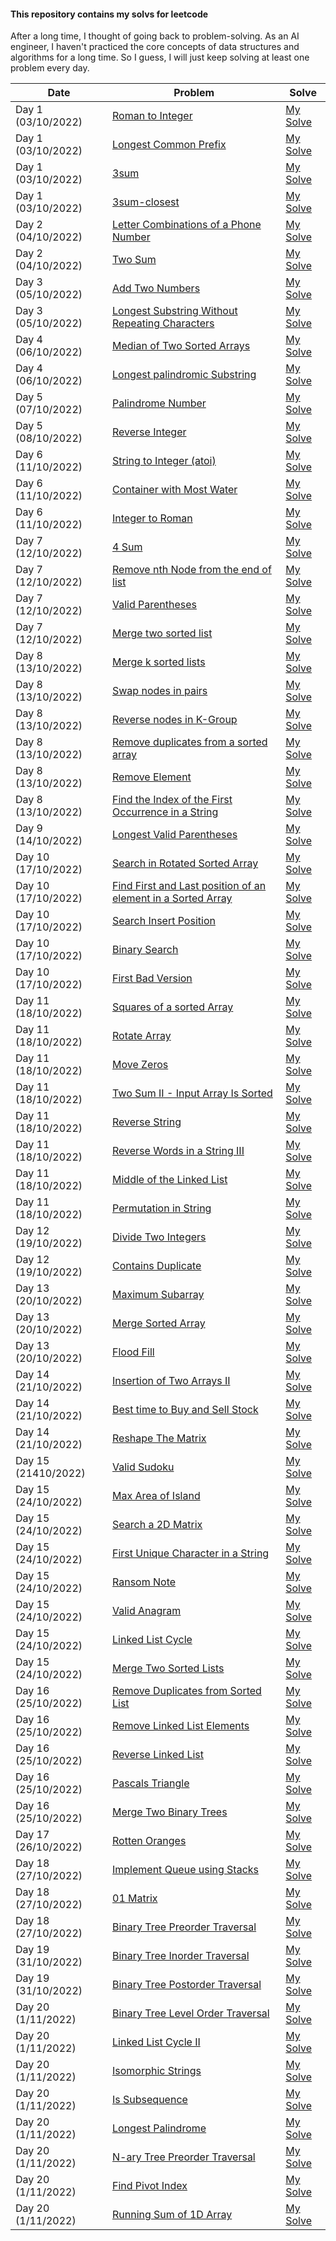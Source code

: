 #### This repository contains my solvs for leetcode
After a long time, I thought of going back to problem-solving. As an AI engineer, I haven't practiced the core concepts  of data structures and algorithms for a long time.
So I guess, I will just keep solving at least one problem every day.

| Date                | Problem                                                                                                                                               | Solve                                                                                                                             |
|---------------------|-------------------------------------------------------------------------------------------------------------------------------------------------------|-----------------------------------------------------------------------------------------------------------------------------------|
| Day 1 (03/10/2022)  | [Roman to Integer](https://leetcode.com/problems/roman-to-integer/)                                                                                   | [My Solve](https://github.com/Sifat-Ahmed/leetcode-solve/blob/main/13.roman_to_int.py)                                            |
| Day 1 (03/10/2022)  | [Longest Common Prefix](https://leetcode.com/problems/longest-common-prefix)                                                                          | [My Solve](https://github.com/Sifat-Ahmed/leetcode-solve/blob/main/17.longestcommonprefix.py)                                     |
| Day 1 (03/10/2022)  | [3sum](https://leetcode.com/problems/3sum)                                                                                                            | [My Solve](https://github.com/Sifat-Ahmed/leetcode-solve/blob/main/15.3sum.py)                                                    | 
| Day 1 (03/10/2022)  | [3sum-closest](https://leetcode.com/problems/3sum-closest)                                                                                            | [My Solve](https://github.com/Sifat-Ahmed/leetcode-solve/blob/main/16.3sum-closest.py)                                            |                                                                                                       
| Day 2 (04/10/2022)  | [Letter Combinations of a Phone Number](https://leetcode.com/problems/letter-combinations-of-a-phone-number)                                          | [My Solve](https://github.com/Sifat-Ahmed/leetcode-solve/blob/main/14.letter-combination-phn.py)                                  |
| Day 2 (04/10/2022)  | [Two Sum](https://leetcode.com/problems/two-sum/)                                                                                                     | [My Solve](https://github.com/Sifat-Ahmed/leetcode-solve/blob/main/1.two-sum.py)                                                  |
| Day 3 (05/10/2022)  | [Add Two Numbers](https://leetcode.com/problems/add-two-numbers/)                                                                                     | [My Solve](https://github.com/Sifat-Ahmed/leetcode-solve/blob/main/2.add-two-numbers.py)                                          |
| Day 3 (05/10/2022)  | [Longest Substring Without Repeating Characters](https://leetcode.com/problems/longest-substring-without-repeating-characters/)                       | [My Solve](https://github.com/Sifat-Ahmed/leetcode-solve/blob/main/3.longest-substring-without-repeating-characters.py)           |  
| Day 4 (06/10/2022)  | [Median of Two Sorted Arrays](https://leetcode.com/problems/median-of-two-sorted-arrays/)                                                             | [My Solve](https://github.com/Sifat-Ahmed/leetcode-solve/blob/main/4.median-of-two-sorted-arrays.py)                              |                    
| Day 4 (06/10/2022)  | [Longest palindromic Substring](https://leetcode.com/problems/longest-palindromic-substring)                                                          | [My Solve](https://github.com/Sifat-Ahmed/leetcode-solve/blob/main/5.longest-palindromic-substring.py)                            |                    
| Day 5 (07/10/2022)  | [Palindrome Number](https://leetcode.com/problems/palindrome-number/)                                                                                 | [My Solve](https://github.com/Sifat-Ahmed/leetcode-solve/blob/main/9.palindrome-number.py)                                        |
| Day 5 (08/10/2022)  | [Reverse Integer](https://leetcode.com/problems/reverse-integer/)                                                                                     | [My Solve](https://github.com/Sifat-Ahmed/leetcode-solve/blob/main/7.reverse-integer.py)                                          |  
| Day 6 (11/10/2022)  | [String to Integer (atoi)](https://leetcode.com/problems/string-to-integer-atoi)                                                                      | [My Solve](https://github.com/Sifat-Ahmed/leetcode-solve/blob/main/8.string-to-integer-atoi.py)                                   |            
| Day 6 (11/10/2022)  | [Container with Most Water](https://leetcode.com/problems/container-with-most-water)                                                                  | [My Solve](https://github.com/Sifat-Ahmed/leetcode-solve/blob/main/11.container-with-most-water.py)                               |                       
| Day 6 (11/10/2022)  | [Integer to Roman](https://leetcode.com/problems/integer-to-roman)                                                                                    | [My Solve](https://github.com/Sifat-Ahmed/leetcode-solve/blob/main/12.integer-to-roman.py)                                        |                                  
| Day 7 (12/10/2022)  | [4 Sum](https://leetcode.com/problems/4sum)                                                                                                           | [My Solve](https://github.com/Sifat-Ahmed/leetcode-solve/blob/main/18.4sum.py)                                                    |          
| Day 7 (12/10/2022)  | [Remove nth Node from the end of list](https://leetcode.com/problems/remove-nth-node-from-end-of-list)                                                | [My Solve](https://github.com/Sifat-Ahmed/leetcode-solve/blob/main/19.remove-nth-node-from-end-of-list.py)                        |                 
| Day 7 (12/10/2022)  | [Valid Parentheses](https://leetcode.com/problems/valid-parentheses/)                                                                                 | [My Solve](https://github.com/Sifat-Ahmed/leetcode-solve/blob/main/20.valid-parentheses.py)                                       |          
| Day 7 (12/10/2022)  | [Merge two sorted list](https://leetcode.com/problems/merge-two-sorted-lists/)                                                                        | [My Solve](https://github.com/Sifat-Ahmed/leetcode-solve/blob/main/21.merge-two-sorted-lists.py)                                  |                      
| Day 8 (13/10/2022)  | [Merge k sorted lists](https://leetcode.com/problems/merge-k-sorted-lists)                                                                            | [My Solve](https://github.com/Sifat-Ahmed/leetcode-solve/blob/main/23.merge-k-sorted-lists.py)                                    |                
| Day 8 (13/10/2022)  | [Swap nodes in pairs](https://leetcode.com/problems/swap-nodes-in-pairs)                                                                              | [My Solve](https://github.com/Sifat-Ahmed/leetcode-solve/blob/main/24.swap-nodes-in-pairs.py)                                     |                            
| Day 8 (13/10/2022)  | [Reverse nodes in K-Group](https://leetcode.com/problems/reverse-nodes-in-k-group)                                                                    | [My Solve](https://github.com/Sifat-Ahmed/leetcode-solve/blob/main/25.reverse-nodes-in-k-group.py)                                |                 
| Day 8 (13/10/2022)  | [Remove duplicates from a sorted array](https://leetcode.com/problems/remove-duplicates-from-sorted-array)                                            | [My Solve](https://github.com/Sifat-Ahmed/leetcode-solve/blob/main/26.remove-duplicates-from-sorted-array.py)                     |             
| Day 8 (13/10/2022)  | [Remove Element](https://leetcode.com/problems/remove-element)                                                                                        | [My Solve](https://github.com/Sifat-Ahmed/leetcode-solve/blob/main/27.remove-element.py)                                          |       
| Day 8 (13/10/2022)  | [Find the Index of the First Occurrence in a String](https://leetcode.com/problems/find-the-index-of-the-first-occurrence-in-a-string)                | [My Solve](https://github.com/Sifat-Ahmed/leetcode-solve/blob/main/28.find-the-index-of-the-first-occurrence-in-a-string.py)      |
| Day 9 (14/10/2022)  | [Longest Valid Parentheses](https://leetcode.com/problems/longest-valid-parentheses)                                                                  | [My Solve](https://github.com/Sifat-Ahmed/leetcode-solve/blob/main/32.longest-valid-parentheses.py)                               |
| Day 10 (17/10/2022) | [Search in Rotated Sorted Array](https://leetcode.com/problems/search-in-rotated-sorted-array)                                                        | [My Solve](https://github.com/Sifat-Ahmed/leetcode-solve/blob/main/33.search-in-rotated-sorted-array.py)                          |
| Day 10 (17/10/2022) | [Find First and Last position of an element in a Sorted Array](https://leetcode.com/problems/find-first-and-last-position-of-element-in-sorted-array) | [My Solve](https://github.com/Sifat-Ahmed/leetcode-solve/blob/main/34.find-first-and-last-position-of-element-in-sorted-array.py) |
| Day 10 (17/10/2022) | [Search Insert Position](https://leetcode.com/problems/search-insert-position)                                                                        | [My Solve](https://github.com/Sifat-Ahmed/leetcode-solve/blob/main/35.search-insert-position.py)                                  |
| Day 10 (17/10/2022) | [Binary Search](https://leetcode.com/problems/binary-search)                                                                                          | [My Solve](https://github.com/Sifat-Ahmed/leetcode-solve/blob/main/704.binary-search.py)                                          |
| Day 10 (17/10/2022) | [First Bad Version](https://leetcode.com/problems/first-bad-version)                                                                                  | [My Solve](https://github.com/Sifat-Ahmed/leetcode-solve/blob/main/278.first-bad-version.py)                                      |
| Day 11 (18/10/2022) | [Squares of a sorted Array](https://leetcode.com/problems/squares-of-a-sorted-array)                                                                  | [My Solve](https://github.com/Sifat-Ahmed/leetcode-solve/blob/main/977.squares-of-a-sorted-array.py)                              |
| Day 11 (18/10/2022) | [Rotate Array](https://leetcode.com/problems/rotate-array)                                                                                            | [My Solve](https://github.com/Sifat-Ahmed/leetcode-solve/blob/main/189.rotate-array.py)                                           |
| Day 11 (18/10/2022) | [Move Zeros](https://leetcode.com/problems/move-zeros)                                                                                                | [My Solve](https://github.com/Sifat-Ahmed/leetcode-solve/blob/main/283.move-zeros.py)                                             |
| Day 11 (18/10/2022) | [Two Sum II - Input Array Is Sorted](https://leetcode.com/problems/two-sum-ii-input-array-is-sorted)                                                  | [My Solve](https://github.com/Sifat-Ahmed/leetcode-solve/blob/main/167.two-sum-ii-input-array-is-sorted.py)                       |
| Day 11 (18/10/2022) | [Reverse String](https://leetcode.com/problems/reverse-string)                                                                                        | [My Solve](https://github.com/Sifat-Ahmed/leetcode-solve/blob/main/344.reverse-string.py)                                         |
| Day 11 (18/10/2022) | [Reverse Words in a String III](https://leetcode.com/problems/reverse-words-in-a-string-iii)                                                          | [My Solve](https://github.com/Sifat-Ahmed/leetcode-solve/blob/main/577.reverse-words-in-a-string-iii.py)                          |
| Day 11 (18/10/2022) | [Middle of the Linked List](https://leetcode.com/problems/middle-of-the-linked-list)                                                                  | [My Solve](https://github.com/Sifat-Ahmed/leetcode-solve/blob/main/876.middle-of-the-linked-list.py)                              |
| Day 11 (18/10/2022) | [Permutation in String](https://leetcode.com/problems/permutation-in-string)                                                                          | [My Solve](https://github.com/Sifat-Ahmed/leetcode-solve/blob/main/567.permutation-in-string.py)                                  |
| Day 12 (19/10/2022) | [Divide Two Integers](https://leetcode.com/problems/divide-two-integers)                                                                              | [My Solve](https://github.com/Sifat-Ahmed/leetcode-solve/blob/main/29.divide-two-integers.py)                                     |
| Day 12 (19/10/2022) | [Contains Duplicate](https://leetcode.com/problems/contains-duplicate)                                                                                | [My Solve](https://github.com/Sifat-Ahmed/leetcode-solve/blob/main/217.contains-duplicate.py)                                     |
| Day 13 (20/10/2022) | [Maximum Subarray](https://leetcode.com/problems/maximum-subarray)                                                                                    | [My Solve](https://github.com/Sifat-Ahmed/leetcode-solve/blob/main/53.maximum-subarray.py)                                        |
| Day 13 (20/10/2022) | [Merge Sorted Array](https://leetcode.com/problems/merge-sorted-array)                                                                                | [My Solve](https://github.com/Sifat-Ahmed/leetcode-solve/blob/main/88.merge-sorted-array.py)                                      |
| Day 13 (20/10/2022) | [Flood Fill](https://leetcode.com/problems/flood-fill)                                                                                                | [My Solve](https://github.com/Sifat-Ahmed/leetcode-solve/blob/main/733.flood-fill.py)                                             |
| Day 14 (21/10/2022) | [Insertion of Two Arrays II](https://leetcode.com/problems/intersection-of-two-arrays-ii)                                                             | [My Solve](https://github.com/Sifat-Ahmed/leetcode-solve/blob/main/350.intersection-of-two-arrays-ii.py)                          |
| Day 14 (21/10/2022) | [Best time to Buy and Sell Stock](https://leetcode.com/problems/best-time-to-buy-and-sell-stock)                                                      | [My Solve](https://github.com/Sifat-Ahmed/leetcode-solve/blob/main/121.best-time-to-buy-and-sell-stock.py)                        |
| Day 14 (21/10/2022) | [Reshape The Matrix](https://leetcode.com/problems/reshape-the-matrix)                                                                                | [My Solve](https://github.com/Sifat-Ahmed/leetcode-solve/blob/main/566.reshape-the-matrix.py)                                     |
| Day 15 (21410/2022) | [Valid Sudoku](https://leetcode.com/problems/valid-sudoku)                                                                                            | [My Solve](https://github.com/Sifat-Ahmed/leetcode-solve/blob/main/36.valid-sudoku.py)                                            |
| Day 15 (24/10/2022) | [Max Area of Island](https://leetcode.com/problems/max-area-of-island)                                                                                | [My Solve](https://github.com/Sifat-Ahmed/leetcode-solve/blob/main/695.max-area-of-island.py)                                     |
| Day 15 (24/10/2022) | [Search a 2D Matrix](https://leetcode.com/problems/search-a-2d-matrix)                                                                                | [My Solve](https://github.com/Sifat-Ahmed/leetcode-solve/blob/main/74.search-a-2d-matrix.py)                                      |
| Day 15 (24/10/2022) | [First Unique Character in a String](https://leetcode.com/problems/first-unique-character-in-a-string)                                                | [My Solve](https://github.com/Sifat-Ahmed/leetcode-solve/blob/main/387.first-unique-character-in-a-string.py)                     |
| Day 15 (24/10/2022) | [Ransom Note](https://leetcode.com/problems/ransom-note)                                                                                              | [My Solve](https://github.com/Sifat-Ahmed/leetcode-solve/blob/main/383.ransom-note.py)                                            |
| Day 15 (24/10/2022) | [Valid Anagram](https://leetcode.com/problems/valid-anagram)                                                                                          | [My Solve](https://github.com/Sifat-Ahmed/leetcode-solve/blob/main/242.valid-anagram.py)                                          |
| Day 15 (24/10/2022) | [Linked List Cycle](https://leetcode.com/problems/linked-list-cycle)                                                                                  | [My Solve](https://github.com/Sifat-Ahmed/leetcode-solve/blob/main/141.linked-list-cycle.py)                                      |
| Day 15 (24/10/2022) | [Merge Two Sorted Lists](https://leetcode.com/problems/merge-two-sorted-lists)                                                                        | [My Solve](https://github.com/Sifat-Ahmed/leetcode-solve/blob/main/21.merge-two-sorted-lists.py)                                  |
| Day 16 (25/10/2022) | [Remove Duplicates from Sorted List](https://leetcode.com/problems/remove-duplicates-from-sorted-list)                                                | [My Solve](https://github.com/Sifat-Ahmed/leetcode-solve/blob/main/83.remove-duplicates-from-sorted-list.py)                      |
| Day 16 (25/10/2022) | [Remove Linked List Elements](https://leetcode.com/problems/remove-linked-list-elements)                                                              | [My Solve](https://github.com/Sifat-Ahmed/leetcode-solve/blob/main/203.remove-linked-list-elements.py)                            |
| Day 16 (25/10/2022) | [Reverse Linked List](https://leetcode.com/problems/reverse-linked-list)                                                                              | [My Solve](https://github.com/Sifat-Ahmed/leetcode-solve/blob/main/206.reverse-linked-list.py)                                    |
| Day 16 (25/10/2022) | [Pascals Triangle](https://leetcode.com/problems/pascals-triangle)                                                                                    | [My Solve](https://github.com/Sifat-Ahmed/leetcode-solve/blob/main/118.pascals-triangle.py)                                       |
| Day 16 (25/10/2022) | [Merge Two Binary Trees](https://leetcode.com/problems/merge-two-binary-trees)                                                                        | [My Solve](https://github.com/Sifat-Ahmed/leetcode-solve/blob/main/617.merge-two-binary-trees.py)                                 |
| Day 17 (26/10/2022) | [Rotten Oranges](https://leetcode.com/problems/rotten-oranges)                                                                                        | [My Solve](https://github.com/Sifat-Ahmed/leetcode-solve/blob/main/944.rotten-oranges.py)                                         |
| Day 18 (27/10/2022) | [Implement Queue using Stacks](https://leetcode.com/problems/implement-queue-using-stacks)                                                            | [My Solve](https://github.com/Sifat-Ahmed/leetcode-solve/blob/main/232.implement-queue-using-stacks.py)                           |
| Day 18 (27/10/2022) | [01 Matrix](https://leetcode.com/problems/01-matrix)                                                                                                  | [My Solve](https://github.com/Sifat-Ahmed/leetcode-solve/blob/main/542.01-matrix.py)                                              |
| Day 18 (27/10/2022) | [Binary Tree Preorder Traversal](https://leetcode.com/problems/binary-tree-preorder-traversal)                                                        | [My Solve](https://github.com/Sifat-Ahmed/leetcode-solve/blob/main/144.binary-tree-preorder-traversal.py)                         |
| Day 19 (31/10/2022) | [Binary Tree Inorder Traversal](https://leetcode.com/problems/binary-tree-inorder-traversal)                                                          | [My Solve](https://github.com/Sifat-Ahmed/leetcode-solve/blob/main/94.binary-tree-inorder-traversal.py)                           |
| Day 19 (31/10/2022) | [Binary Tree Postorder Traversal](https://leetcode.com/problems/binary-tree-postorder-traversal)                                                      | [My Solve](https://github.com/Sifat-Ahmed/leetcode-solve/blob/main/145.binary-tree-postorder-traversal.py)                        |
| Day 20 (1/11/2022)  | [Binary Tree Level Order Traversal](https://leetcode.com/problems/binary-tree-level-order-traversal)                                                  | [My Solve](https://github.com/Sifat-Ahmed/leetcode-solve/blob/main/102.binary-tree-level-order-traversal.py)                      |
| Day 20 (1/11/2022)  | [Linked List Cycle II](https://leetcode.com/problems/linked-list-cycle-ii)                                                                            | [My Solve](https://github.com/Sifat-Ahmed/leetcode-solve/blob/main/142.linked-list-cycle-ii.py)                                   |
| Day 20 (1/11/2022)  | [Isomorphic Strings](https://leetcode.com/problems/isomorphic-strings)                                                                                | [My Solve](https://github.com/Sifat-Ahmed/leetcode-solve/blob/main/205.isomorphic-strings.py)                                     |
| Day 20 (1/11/2022)  | [Is Subsequence](https://leetcode.com/problems/is-subsequence)                                                                                        | [My Solve](https://github.com/Sifat-Ahmed/leetcode-solve/blob/main/392.is-subsequence.py)                                         |
| Day 20 (1/11/2022)  | [Longest Palindrome](https://leetcode.com/problems/longest-palindrome)                                                                                | [My Solve](https://github.com/Sifat-Ahmed/leetcode-solve/blob/main/409.longest-palindrome.py)                                     |
| Day 20 (1/11/2022)  | [N-ary Tree Preorder Traversal](https://leetcode.com/problems/n-ary-tree-preorder-traversal)                                                          | [My Solve](https://github.com/Sifat-Ahmed/leetcode-solve/blob/main/589.n-ary-tree-preorder-traversal.py)                          |
| Day 20 (1/11/2022)  | [Find Pivot Index](https://leetcode.com/problems/find-pivot-index)                                                                                    | [My Solve](https://github.com/Sifat-Ahmed/leetcode-solve/blob/main/724.find-pivot-index.py)                                       |
| Day 20 (1/11/2022)  | [Running Sum of 1D Array](https://leetcode.com/problems/running-sum-of-1d-array.)                                                                     | [My Solve](https://github.com/Sifat-Ahmed/leetcode-solve/blob/main/1480.running-sum-of-1d-array..py)                              |
